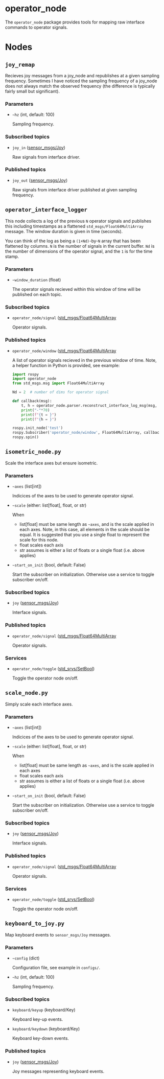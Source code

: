 # operator_node

The `operator_node` package provides tools for mapping raw interface commands to operator signals.

# Nodes

## `joy_remap`

Recieves joy messages from a joy_node and republishes at a given sampling frequency.
Sometimes I have noticed the sampling frequency of a joy_node does not always match the observed frequency (the difference is typically fairly small but significant).

### Parameters

* `~hz` (int, default: 100)

  Sampling frequency.

### Subscribed topics

* `joy_in` ([sensor_msgs/Joy](https://docs.ros.org/en/api/sensor_msgs/html/msg/Joy.html))

  Raw signals from interface driver.

### Published topics

* `joy_out` ([sensor_msgs/Joy](https://docs.ros.org/en/api/sensor_msgs/html/msg/Joy.html))

  Raw signals from interface driver published at given sampling frequency.

## `operator_interface_logger`

This node collects a log of the previous `N` operator signals and
publishes this including timestamps as a flattened `std_msgs/Float64MultiArray`
message. The window duration is given in time (seconds).

You can think of the log as being a `(1+Nd)`-by-`N` array that has been
flattened by columns. `N` is the number of signals in the current
buffer.  `Nd` is the number of dimensions of the operator signal, and
the `1` is for the time stamp.

### Parameters

* `~window_duration` (float)

  The operator signals recieved within this window of time will be published on each topic.

### Subscribed topics

* `operator_node/signal` ([std_msgs/Float64MultiArray](http://docs.ros.org/en/noetic/api/std_msgs/html/msg/Float64MultiArray.html)

  Operator signals.

### Published topics

* `operator_node/window` ([std_msgs/Float64MultiArray](http://docs.ros.org/en/noetic/api/std_msgs/html/msg/Float64MultiArray.html)

  A list of operator signals recieved in the previous window of time. Note, a helper function in Python is provided, see example:

  ```python
  import rospy
  import operator_node
  from std_msgs.msg import Float64MultiArray

  Nd = 2  # number of dims for operator signal

  def callback(msg):
      t, h = operator_node.parser.reconstruct_interface_log_msg(msg, Nd)
	  print("-"*70)
	  print(f"{t = }")
	  print(f"{h = }")

  rospy.init_node('test')
  rospy.Subscriber('operator_node/window', Float64MultiArray, callback)
  rospy.spin()
  ```

## `isometric_node.py`

Scale the interface axes but ensure isometric.

### Parameters

* `~axes` (list[int])

  Indicices of the axes to be used to generate operator signal.

* `~scale`  (either: list[float], float, or str)

  When
    * list[float] must be same length as `~axes`, and is the scale applied in each axes. Note, in this case, all elements in the scale should be equal. It is suggested that you use a single float to represent the scale for this node.
	* float scales each axis
	* str assumes is either a list of floats or a single float (i.e. above applies)

* `~start_on_init` (bool, default: False)

  Start the subscriber on initialization. Otherwise use a service to toggle subscriber on/off.

### Subscribed topics

* `joy` ([sensor_msgs/Joy](https://docs.ros.org/en/api/sensor_msgs/html/msg/Joy.html))

  Interface signals.

### Published topics

* `operator_node/signal` ([std_msgs/Float64MultiArray](http://docs.ros.org/en/noetic/api/std_msgs/html/msg/Float64MultiArray.html)

  Operator signals.

### Services

* `operator_node/toggle` ([std_srvs/SetBool](http://docs.ros.org/en/api/std_srvs/html/srv/SetBool.html))

  Toggle the operator node on/off.

## `scale_node.py`

Simply scale each interface axes.

### Parameters

* `~axes` (list[int])

  Indicices of the axes to be used to generate operator signal.

* `~scale`  (either: list[float], float, or str)

  When
    * list[float] must be same length as `~axes`, and is the scale applied in each axes
	* float scales each axis
	* str assumes is either a list of floats or a single float (i.e. above applies)

* `~start_on_init` (bool, default: False)

  Start the subscriber on initialization. Otherwise use a service to toggle subscriber on/off.

### Subscribed topics

* `joy` ([sensor_msgs/Joy](https://docs.ros.org/en/api/sensor_msgs/html/msg/Joy.html))

  Interface signals.

### Published topics

* `operator_node/signal` ([std_msgs/Float64MultiArray](http://docs.ros.org/en/noetic/api/std_msgs/html/msg/Float64MultiArray.html)

  Operator signals.

### Services

* `operator_node/toggle` ([std_srvs/SetBool](http://docs.ros.org/en/api/std_srvs/html/srv/SetBool.html))

  Toggle the operator node on/off.

## `keyboard_to_joy.py`

Map keyboard events to `sensor_msgs/Joy` messages.

### Parameters

* `~config` (dict)

  Configuration file, see example in `configs/`.

* `~hz` (int, default: 100)

  Sampling frequency.

### Subscribed topics

* `keyboard/keyup` (keyboard/Key)

  Keyboard key-up events.

* `keyboard/keydown` (keyboard/Key)

  Keyboard key-down events.

### Published topics

* `joy` ([sensor_msgs/Joy](https://docs.ros.org/en/api/sensor_msgs/html/msg/Joy.html))

  Joy messages representing keyboard events.
